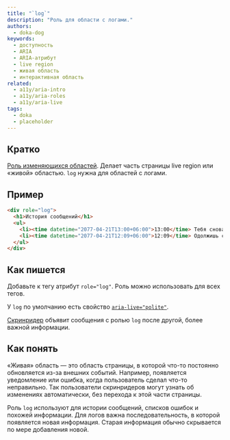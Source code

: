 ```yaml
---
title: "`log`"
description: "Роль для области с логами."
authors:
  - doka-dog
keywords:
  - доступность
  - ARIA
  - ARIA-атрибут
  - live region
  - живая область
  - интерактивная область
related:
  - a11y/aria-intro
  - a11y/aria-roles
  - a11y/aria-live
tags:
  - doka
  - placeholder
---
```


## Кратко

[Роль изменяющихся областей](/a11y/aria-roles/#roli-izmenyayushchihsya-oblastey). Делает часть страницы live region или «живой» областью. `log` нужна для областей с логами.

## Пример

```html
<div role="log">
  <h1>История сообщений</h1>
  <ul>
    <li><time datetime="2077-04-21T13:00+06:00">13:00</time> Тебя снова взломали?</li>
    <li><time datetime="2077-04-21T12:09+06:00">12:09</time> Одолжишь своего вельш-корги-кардигана до понедельника? Очень нужно.</li>
  </ul>
</div>
```

## Как пишется

Добавьте к тегу атрибут `role="log"`. Роль можно использовать для всех тегов.

У `log` по умолчанию есть свойство [`aria-live="polite"`](/a11y/aria-live/).

[Скринридер](/a11y/screenreaders/) объявит сообщения с ролью `log` после другой, более важной информации.

## Как понять

«Живая» область — это область страницы, в которой что-то постоянно обновляется из-за внешних событий. Например, появляется уведомление или ошибка, когда пользователь сделал что-то неправильно. Так пользователи скринридеров могут узнать об изменениях автоматически, без перехода к этой части страницы.

Роль `log` используют для истории сообщений, списков ошибок и похожей информации. Для логов важна последовательность, в которой появляется новая информация. Старая информация обычно скрывается по мере добавления новой.
